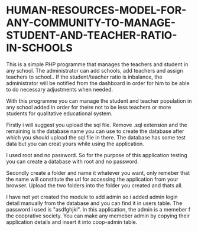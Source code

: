 # HUMAN-RESOURCES-MODEL-FOR-ANY-COMMUNITY-TO-MANAGE-STUDENT-AND-TEACHER-RATIO-IN-SCHOOLS
This is a simple PHP programme that manages the teachers and student in any school. The administrator can add schools, add teachers and assign teachers to school.. If the student/teacher ratio is inbalance, the administrator will be notified from the dashboard in order for him to be able to do necessary adjustments when needed.

With this programme you can manage the student and teacher population in any school added in order for theire not to be less teachers or more students for qualitative educational system. 

Firstly i will suggest you upload the sql file. Remove .sql extension and the remaining is the database name you can use to create the database after which you should upload the sql file in there. The database has some test data but you can creat yours while using the application.

I used root and no password. So for the purpose of this application testing you can create a database with root and no password.

Secondly create a folder and name it whatever you want, only remeber that the name will constitute the url for accessing the application from your browser. Upload the two folders into the folder you created and thats all.

I have not yet created the module to add admin so i added admin login detail manually from the database and you can find it in users table. The password i used is "asdfghjkl". In this application, the admin is a memeber f the cooprative society. You can make any memeber admin by copying their application details and insert it into coop-admin table.
